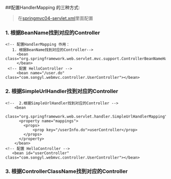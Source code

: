 ##配置HandlerMapping 的三种方式:
>在[springmvc04-servlet.xml](https://github.com/DaCang/Spring-MVC/blob/master/SpringMVC04/WebContent/WEB-INF/springmvc04-servlet.xml)里面配置
	
### 1. 根据BeanName找到对应的Controller 

	<!-- 配置HandlerMapping 作用：
	   1. 根据BeanName找到对应的Controller--> 
	     <bean class="org.springframework.web.servlet.mvc.support.ControllerBeanNameHandlerMapping"> 
		 </bean>
	 <!-- 配置 HelloController -->
	     <bean name="/user.do" class="com.songyl.webmvc.controller.UserController"></bean> 

	   
### 2. 根据SimpleUrlHandler找到对应的Controller

	<!--  2.根据SimpleUrlHandler找到对应的Controller -->
	    <bean
		 class="org.springframework.web.servlet.handler.SimpleUrlHandlerMapping">
		  <property name="mappings">
			<props>
				<prop key="/userInfo.do">userController</prop>
			</props>
		  </property>
	    </bean>
	<!-- 配置 HelloController -->
       <bean id="userController"  class="com.songyl.webmvc.controller.UserController"></bean>

	   
### 3. 根据ControllerClassName找到对应的Controller
